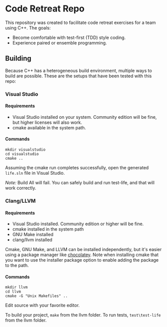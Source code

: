 # Code Retreat Repo

This repository was created to facilitate code retreat exercises for a team using C++.  The goals:

* Become comfortable with test-first (TDD) style coding.
* Experience paired or ensemble programming.
  
## Building

Because C++ has a heterogeneous build environment, multiple ways to build are possible.  These are the setups that have been tested with this repo:

### Visual Studio

#### Requirements

* Visual Studio installed on your system. Community edition will be fine, but higher licenses will also work.
* cmake available in the system path.

#### Commands

```
mkdir visualstudio
cd visualstudio
cmake ..
```

Assuming the cmake run completes successfully, open the generated `life.sln` file in Visual Studio.

*Note:* Build All will fail. You can safely build and run test-life, and that will work correctly.

### Clang/LLVM

#### Requirements

* Visual Studio installed. Community edition or higher will be fine.
* cmake installed in the system path
* GNU Make installed
* clang/llvm installed

Cmake, GNU Make, and LLVM can be installed independently, but it's easier using a package manager like [chocolatey](https://chocolatey.org).  Note when installing cmake that you want to use the installer package option to enable adding the package to the path.

#### Commands

```
mkdir llvm
cd llvm
cmake -G "Unix Makefiles" ..
```

Edit source with your favorite editor.

To build your project, `make` from the llvm folder.
To run tests, `test\test-life` from the llvm folder.
